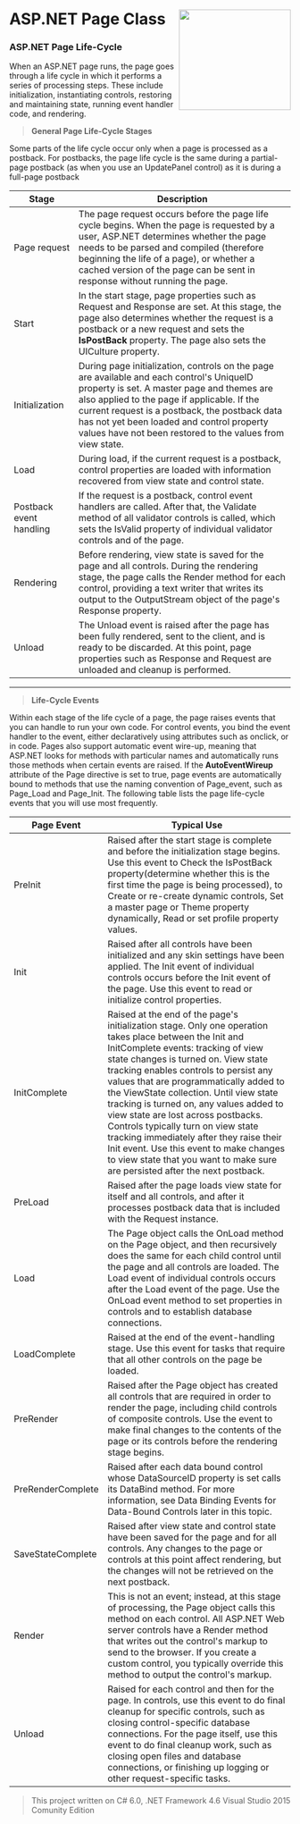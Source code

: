# ASP.NET Page Class  <img src="https://cloud.githubusercontent.com/assets/24522089/24391421/08a39e1e-13a0-11e7-85af-51c0f5f76a6a.png" align="right" width="200px" height="180px" /> 

### ASP.NET Page Life-Cycle

When an ASP.NET page runs, the page goes through a life cycle in which it performs a series of processing steps. These include initialization, instantiating controls, restoring and maintaining state, running event handler code, and rendering.

> **General Page Life-Cycle Stages**

Some parts of the life cycle occur only when a page is processed as a postback. For postbacks, the page life cycle is the same during a partial-page postback (as when you use an UpdatePanel control) as it is during a full-page postback

|Stage|Description|
|-----------------------|--------------------------------------------------|
|Page request|The page request occurs before the page life cycle begins. When the page is requested by a user, ASP.NET determines whether the page needs to be parsed and compiled (therefore beginning the life of a page), or whether a cached version of the page can be sent in response without running the page.|
|Start|In the start stage, page properties such as Request and Response are set. At this stage, the page also determines whether the request is a postback or a new request and sets the **IsPostBack** property. The page also sets the UICulture property.|
|Initialization|During page initialization, controls on the page are available and each control's UniqueID property is set. A master page and themes are also applied to the page if applicable. If the current request is a postback, the postback data has not yet been loaded and control property values have not been restored to the values from view state.|
|Load|During load, if the current request is a postback, control properties are loaded with information recovered from view state and control state.|
|Postback event handling|If the request is a postback, control event handlers are called. After that, the Validate method of all validator controls is called, which sets the IsValid property of individual validator controls and of the page.|
|Rendering|Before rendering, view state is saved for the page and all controls. During the rendering stage, the page calls the Render method for each control, providing a text writer that writes its output to the OutputStream object of the page's Response property.|
|Unload| The Unload event is raised after the page has been fully rendered, sent to the client, and is ready to be discarded. At this point, page properties such as Response and Request are unloaded and cleanup is performed.|
-----------------------------------------------------------------------------------------

> **Life-Cycle Events**

Within each stage of the life cycle of a page, the page raises events that you can handle to run your own code. For control events, you bind the event handler to the event, either declaratively using attributes such as onclick, or in code.
Pages also support automatic event wire-up, meaning that ASP.NET looks for methods with particular names and automatically runs those methods when certain events are raised. If the **AutoEventWireup** attribute of the Page directive is set to true, page events are automatically bound to methods that use the naming convention of Page_event, such as Page_Load and Page_Init.
The following table lists the page life-cycle events that you will use most frequently.

|Page Event|Typical Use|
|-----------------|--------------------|
|PreInit| Raised after the start stage is complete and before the initialization stage begins. Use this event to Check the IsPostBack property(determine whether this is the first time the page is being processed), to Create or re-create dynamic controls,  Set a master page or Theme property dynamically, Read or set profile property values.|
|Init|Raised after all controls have been initialized and any skin settings have been applied. The Init event of individual controls occurs before the Init event of the page. Use this event to read or initialize control properties.|
|InitComplete|Raised at the end of the page's initialization stage. Only one operation takes place between the Init and InitComplete events: tracking of view state changes is turned on. View state tracking enables controls to persist any values that are programmatically added to the ViewState collection. Until view state tracking is turned on, any values added to view state are lost across postbacks. Controls typically turn on view state tracking immediately after they raise their Init event. Use this event to make changes to view state that you want to make sure are persisted after the next postback.|
|PreLoad|Raised after the page loads view state for itself and all controls, and after it processes postback data that is included with the Request instance.|
|Load|The Page object calls the OnLoad method on the Page object, and then recursively does the same for each child control until the page and all controls are loaded. The Load event of individual controls occurs after the Load event of the page. Use the OnLoad event method to set properties in controls and to establish database connections.|
|LoadComplete|Raised at the end of the event-handling stage. Use this event for tasks that require that all other controls on the page be loaded.|
|PreRender|Raised after the Page object has created all controls that are required in order to render the page, including child controls of composite controls. Use the event to make final changes to the contents of the page or its controls before the rendering stage begins.|
|PreRenderComplete|Raised after each data bound control whose DataSourceID property is set calls its DataBind method. For more information, see Data Binding Events for Data-Bound Controls later in this topic.|
|SaveStateComplete|Raised after view state and control state have been saved for the page and for all controls. Any changes to the page or controls at this point affect rendering, but the changes will not be retrieved on the next postback.|
|Render|This is not an event; instead, at this stage of processing, the Page object calls this method on each control. All ASP.NET Web server controls have a Render method that writes out the control's markup to send to the browser. If you create a custom control, you typically override this method to output the control's markup. |
|Unload|Raised for each control and then for the page. In controls, use this event to do final cleanup for specific controls, such as closing control-specific database connections. For the page itself, use this event to do final cleanup work, such as closing open files and database connections, or finishing up logging or other request-specific tasks.|


> This project written on C# 6.0, .NET Framework 4.6 Visual Studio 2015 Comunity Edition
